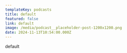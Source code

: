 ```yaml
---
templateKey: podcasts
title: default
featured: false
link: default
image: /media/podcast__placeholder-post-1200x1200.png
date: 2024-11-13T10:54:00.000Z
---
```

default
